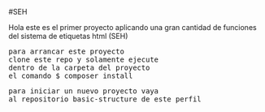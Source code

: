 #SEH

Hola este es el primer proyecto aplicando
una gran cantidad de funciones del sistema de etiquetas html (SEH)

<pre>
para arrancar este proyecto 
clone este repo y solamente ejecute 
dentro de la carpeta del proyecto
el comando $ composer install
</pre>

<pre>
para iniciar un nuevo proyecto vaya 
al repositorio basic-structure de este perfil
</pre>